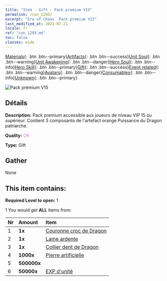 ```yaml
---
title: "Item - Gift - Pack premium V15"
permalink: /con_1293/
excerpt: "Era of Chaos  Pack premium V15"
last_modified_at: 2021-07-21
locale: fr
ref: "con_1293.md"
toc: false
classes: wide
---
```

 [Materials](/ItemsFR/){: .btn .btn--primary}[Artifacts](/ItemsFR/Artifacts/){: .btn .btn--success}[Unit Soul](/ItemsFR/UnitSoul/){: .btn .btn--warning}[Unit Awakening](/ItemsFR/UnitAwakening/){: .btn .btn--danger}[Hero Soul](/ItemsFR/HeroSoul/){: .btn .btn--info}[Hero Skill](/ItemsFR/HeroSkill/){: .btn .btn--primary}[Gift](/ItemsFR/Gift/){: .btn .btn--success}[Event related](/ItemsFR/Events/){: .btn .btn--warning}[Avatars](/ItemsFR/Avatars/){: .btn .btn--danger}[Consumables](/ItemsFR/Consumables/){: .btn .btn--info}[Unknown](/ItemsFR/Unknown/){: .btn .btn--primary}

 ![Pack premium V15](/images/t/i_905015.png)

## Détails
 **Description:** Pack premium accessible aux joueurs de niveau VIP 15 ou supérieur. Contient 3 composants de l'artefact orange Puissance du Dragon patriarche.

 **Quality:** <span style="color: #DA70D6">OK</span>

 **Type:** Gift

## Gather

  None

## This item contains:

 **Required Level to open:** 1

 1 You would get **ALL** items  from:

  | Nr | Amount |     Item    |
  |:---|:-------|:------------|
  | 1 |  **1x** | [Couronne croc de Dragon](/ItemsFR/art_147/) |  | 
  | 2 |  **1x** | [Lame ardente](/ItemsFR/art_146/) |  | 
  | 3 |  **1x** | [Collier dent de Dragon](/ItemsFR/art_149/) |  | 
  | 4 |  **1000x** | [Pierre artificielle](/ItemsFR/art_188/) |  | 
  | 5 |  **500000x** | <i class="fas fa-coins"/> |  | 
  | 6 |  **50000x** | [EXP d'unité](/ItemsFR/con_902/) |  | 
